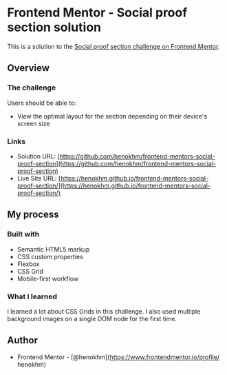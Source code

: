 # Frontend Mentor - Social proof section solution

This is a solution to the [Social proof section challenge on Frontend Mentor](https://www.frontendmentor.io/challenges/social-proof-section-6e0qTv_bA).

## Overview

### The challenge

Users should be able to:

- View the optimal layout for the section depending on their device's screen size

### Links

- Solution URL: [https://github.com/henokhm/frontend-mentors-social-proof-section](https://github.com/henokhm/frontend-mentors-social-proof-section)
- Live Site URL: [https://henokhm.github.io/frontend-mentors-social-proof-section/](https://henokhm.github.io/frontend-mentors-social-proof-section/)

## My process

### Built with

- Semantic HTML5 markup
- CSS custom properties
- Flexbox
- CSS Grid
- Mobile-first workflow

### What I learned

I learned a lot about CSS Grids in this challenge. I also used multiple background images on a single DOM node for the first time.

## Author

- Frontend Mentor - [@henokhm](https://www.frontendmentor.io/profile/
  henokhm)
